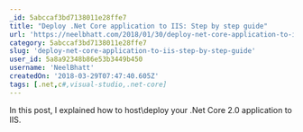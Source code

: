 ```yaml
---
_id: 5abccaf3bd7138011e28ffe7
title: "Deploy .Net Core application to IIS: Step by step guide"
url: 'https://neelbhatt.com/2018/01/30/deploy-net-core-application-to-iis-step-by-step-guide/'
category: 5abccaf3bd7138011e28ffe7
slug: 'deploy-net-core-application-to-iis-step-by-step-guide'
user_id: 5a8a92348b86e53b3449b450
username: 'NeelBhatt'
createdOn: '2018-03-29T07:47:40.605Z'
tags: [.net,c#,visual-studio,.net-core]
---
```


In this post, I explained how to host\deploy your .Net Core 2.0 application to IIS.
